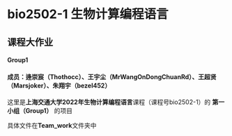 # bio2502-1 生物计算编程语言
## 课程大作业
#### Group1
#### 成员：逄崇宸（Thothocc）、王宇尘（MrWangOnDongChuanRd）、王超贤（Marsjoker）、朱翔宇（bezel452）

这里是**上海交通大学2022年生物计算编程语言**课程（课程号bio2502-1）的 **第一小组（Group1）** 的项目

具体文件在**Team_work**文件夹中
